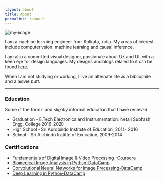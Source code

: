```yaml
---
layout: about
title: About
permalink: /about/
---
```


![my-image]({{site.url}}/assets/site_images/cartoon-me.png)

I am a machine learning engineer from Kolkata, India. My areas of interest include computer vsion, machine learning and causal inference.

I am also a committed visual designer, passionate about UX and UI, with a keen eye for design languages. My designs and blogs related to it can be found [here.](https://www.ritwikraha.com/)

When I am not studying or working, I live an alternate life as a bibliophile and a movie buff.

---- 

### Education 

Some of the formal and *slightly* informal education that I have recieved.

* Graduation - B.Tech Electronics and Instrumentation, Netaji Subhash Engg. College 2016-2020
* High School - Sri Aurobindo Institute of Education, 2014- 2016
* School - Sri Aurbindo Institte of Education, 2009-2014

### Certifications

* [Fundamentals of Digital Image & Video Processing -Coursera](https://www.coursera.org/account/accomplishments/certificate/RMZ7EWPBUZLP)
* [Biomedical Image Analysis in Python-DataCamp](https://www.datacamp.com/statement-of-accomplishment/course/1dbf84d389af93cfe2f6d3c2f0f41ceae204df5b)
* [Convolutional Neural Networks for Image Processing-DataCamp](https://www.datacamp.com/statement-of-accomplishment/course/628ed8b9e92333de2eb3d48b4e617b56a58873b9)
* [Deep Learning in Python-DataCamp](https://www.datacamp.com/statement-of-accomplishment/course/e2590e279461909919f7f19a7ae144dfd5eaa580)

